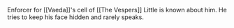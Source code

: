 Enforcer for [[Vaeda]]'s cell of [[The Vespers]] Little is known about him. He tries to keep his face hidden and rarely speaks.